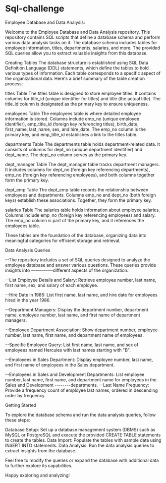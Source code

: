 # Sql-challenge

Employee Database and Data Analysis: 

Welcome to the Employee Database and Data Analysis repository. This repository contains SQL scripts that define a database schema and perform various data analysis tasks on it. The database schema includes tables for employee information, titles, departments, salaries, and more. The provided SQL queries allow you to extract valuable insights from this database.

Creating Tables
The database structure is established using SQL Data Definition Language (DDL) statements, which define the tables to hold various types of information. Each table corresponds to a specific aspect of the organizational data. Here's a brief summary of the table creation process:

titles Table
The titles table is designed to store employee titles. It contains columns for title_id (unique identifier for titles) and title (the actual title). The title_id column is designated as the primary key to ensure uniqueness.

employees Table
The employees table is where detailed employee information is stored. Columns include emp_no (unique employee identifier), emp_title_id (foreign key referencing titles), birth_date, first_name, last_name, sex, and hire_date. The emp_no column is the primary key, and emp_title_id establishes a link to the titles table.

departments Table
The departments table holds department-related data. It consists of columns for dept_no (unique department identifier) and dept_name. The dept_no column serves as the primary key.

dept_manager Table
The dept_manager table tracks department managers. It includes columns for dept_no (foreign key referencing departments), emp_no (foreign key referencing employees), and both columns together form the primary key.

dept_emp Table
The dept_emp table records the relationship between employees and departments. Columns emp_no and dept_no (both foreign keys) establish these associations. Together, they form the primary key.

salaries Table
The salaries table holds information about employee salaries. Columns include emp_no (foreign key referencing employees) and salary. The emp_no column is part of the primary key, and it references the employees table.

These tables are the foundation of the database, organizing data into meaningful categories for efficient storage and retrieval.



Data Analysis Queries

--The repository includes a set of SQL queries designed to analyze the employee database and answer various questions. These queries provide insights into -----------different aspects of the organization:

--List Employee Details and Salary: Retrieve employee number, last name, first name, sex, and salary of each employee.

--Hire Date in 1986: List first name, last name, and hire date for employees hired in the year 1986.

--Department Managers: Display the department number, department name, employee number, last name, and first name of department managers.

--Employee Department Association: Show department number, employee number, last name, first name, and department name of employees.

--Specific Employee Query: List first name, last name, and sex of employees named Hercules with last names starting with "B".

--Employees in Sales Department: Display employee number, last name, and first name of employees in the Sales department.

--Employees in Sales and Development Departments: List employee number, last name, first name, and department name for employees in the Sales and Development --------departments.
--Last Name Frequency: Provide a frequency count of employee last names, ordered in descending order by frequency.



Getting Started

To explore the database schema and run the data analysis queries, follow these steps:

Database Setup: Set up a database management system (DBMS) such as MySQL or PostgreSQL and execute the provided CREATE TABLE statements to create the tables.
Data Import: Populate the tables with sample data using INSERT INTO statements.
Data Analysis: Run the data analysis queries to extract insights from the database.


Feel free to modify the queries or expand the database with additional data to further explore its capabilities.

Happy exploring and analyzing!

